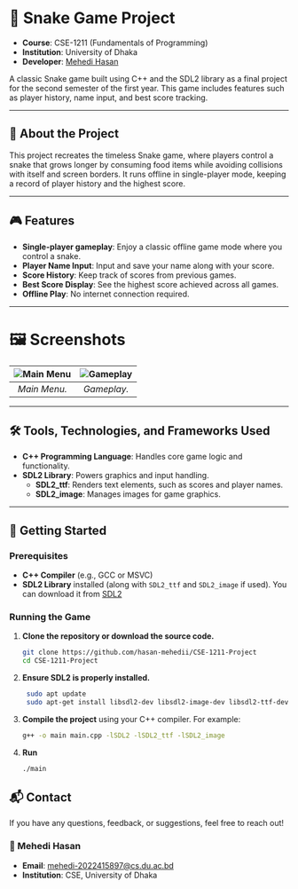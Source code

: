 # 🐍 Snake Game Project

- **Course**: CSE-1211 (Fundamentals of Programming)
- **Institution**: University of Dhaka  
- **Developer**: [Mehedi Hasan](https://github.com/hasanmehediii)

A classic Snake game built using C++ and the SDL2 library as a final project for the second semester of the first year. This game includes features such as player history, name input, and best score tracking.

---

## 📜 About the Project

This project recreates the timeless Snake game, where players control a snake that grows longer by consuming food items while avoiding collisions with itself and screen borders. It runs offline in single-player mode, keeping a record of player history and the highest score.

---

## 🎮 Features

- **Single-player gameplay**: Enjoy a classic offline game mode where you control a snake.
- **Player Name Input**: Input and save your name along with your score.
- **Score History**: Keep track of scores from previous games.
- **Best Score Display**: See the highest score achieved across all games.
- **Offline Play**: No internet connection required.

---

# 🖼️ Screenshots

| ![Main Menu](images/Screenshot%202024-11-15%20001405.png) | ![Gameplay](images/Screenshot%202024-11-15%20001526.png) |
|:-------------------:|:------------------:|
| _Main Menu._ | _Gameplay._ |

---

## 🛠️ Tools, Technologies, and Frameworks Used

- **C++ Programming Language**: Handles core game logic and functionality.
- **SDL2 Library**: Powers graphics and input handling.
  - **SDL2_ttf**: Renders text elements, such as scores and player names.
  - **SDL2_image**: Manages images for game graphics.

---

## 🚀 Getting Started

### Prerequisites
- **C++ Compiler** (e.g., GCC or MSVC)
- **SDL2 Library** installed (along with `SDL2_ttf` and `SDL2_image` if used). You can download it from [SDL2](https://www.libsdl.org/)

### Running the Game
1. **Clone the repository or download the source code.**
   
    ```bash
    git clone https://github.com/hasan-mehedii/CSE-1211-Project
    cd CSE-1211-Project
2. **Ensure SDL2 is properly installed.**
 
   ```bash
    sudo apt update
    sudo apt-get install libsdl2-dev libsdl2-image-dev libsdl2-ttf-dev
3. **Compile the project** using your C++ compiler. For example:

   ```bash
   g++ -o main main.cpp -lSDL2 -lSDL2_ttf -lSDL2_image

 4. **Run**

    ```bash
    ./main

## 📬 Contact  

If you have any questions, feedback, or suggestions, feel free to reach out!  

### 👤 Mehedi Hasan  
- **Email**: [mehedi-2022415897@cs.du.ac.bd](mailto:mehedi-2022415897@cs.du.ac.bd)  
- **Institution**: CSE, University of Dhaka 
